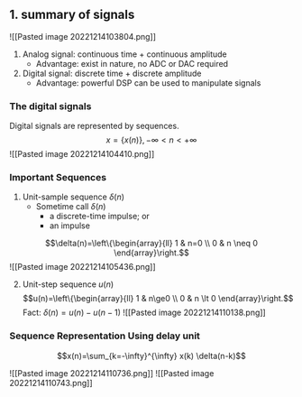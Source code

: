 ## 1. summary of signals
![[Pasted image 20221214103804.png]]
1. Analog signal: continuous time + continuous amplitude
	- Advantage: exist in nature, no ADC or DAC required
2. Digital signal: discrete time + discrete amplitude
	- Advantage: powerful DSP can be used to manipulate signals
### The digital signals
Digital signals are represented by sequences.
$$x = \{x(n)\},-\infty < n < +\infty$$
![[Pasted image 20221214104410.png]]

### Important Sequences
1. Unit-sample sequence $\delta(n)$
	-  Sometime call $\delta(n)$
		- a discrete-time impulse; or 
		- an impulse

$$\delta(n)=\left\{\begin{array}{ll}
1 & n=0 \\
0 & n \neq 0
\end{array}\right.$$
![[Pasted image 20221214105436.png]]

2. Unit-step sequence $u(n)$
$$u(n)=\left\{\begin{array}{ll}
1 & n\ge0 \\
0 & n \lt 0
\end{array}\right.$$
Fact: $\delta(n) =u(n) - u(n - 1)$
![[Pasted image 20221214110138.png]]

### Sequence Representation Using delay unit
$$x(n)=\sum_{k=-\infty}^{\infty} x(k) \delta(n-k)$$

![[Pasted image 20221214110736.png]]
![[Pasted image 20221214110743.png]]